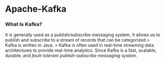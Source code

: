 # Apache-Kafka
### What Is Kafka?
It is generally used as a publish/subscribe messaging system, It allows us to publish and subscribe to a stream of records that can be categorized.> Kafka is written in Java. > Kafka is often used in real-time streaming data architectures to provide real-time analytics. Since Kafka is a fast, scalable, durable, and *fault-tolerant publish-subscribe messaging system*.
